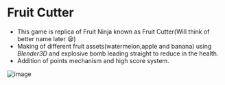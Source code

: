 # Fruit Cutter

+ This game is replica of Fruit Ninja known as Fruit Cutter(Will think of better name later 😪)
+ Making of different fruit assets(watermelon,apple and banana) using *Blender3D* and explosive bomb leading straight to reduce in the health.
+ Addition of points mechanism and high score system.

![image](https://user-images.githubusercontent.com/78421242/212474810-d39a0c51-d122-4eed-9de2-1e00d7d71e95.png)

